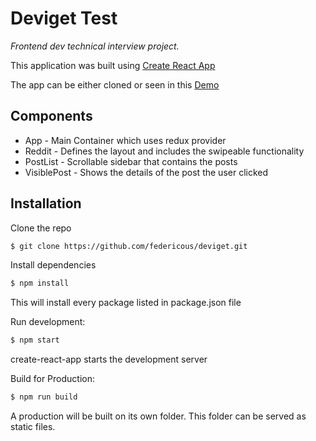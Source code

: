 Deviget Test
=============

*Frontend dev technical interview project.*


This application was built using [Create React App](https://github.com/facebookincubator/create-react-app)

The app can be either cloned or seen in this [Demo](http://remarkable-industry.surge.sh)

## Components

* App - Main Container which uses redux provider
* Reddit - Defines the layout and includes the swipeable functionality
* PostList - Scrollable sidebar that contains the posts 
* VisiblePost - Shows the details of the post the user clicked


## Installation


Clone the repo

```sh
$ git clone https://github.com/federicous/deviget.git
```

Install dependencies

```sh
$ npm install
```
This will install every package listed in package.json file


Run development:

```sh
$ npm start
```

create-react-app starts the development server


Build for Production:

```sh
$ npm run build
```

A production will be built on its own folder. This folder can be served as static files.

